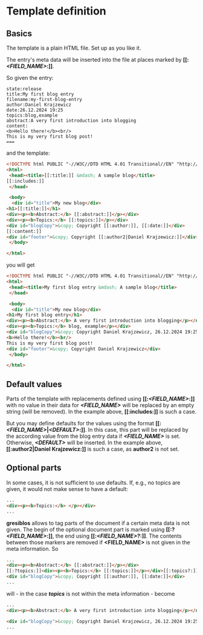 # Template definition

## Basics

The template is a plain HTML file. Set up as you like it.

The entry&#39;s meta data will be inserted into the file at places marked by **\[\[:*&lt;FIELD_NAME&gt;*:\]\]**.

So given the entry:

```
state:release
title:My first blog entry
filename:my-first-blog-entry
author:Daniel Krajzewicz
date:26.12.2024 19:25
topics:blog,example
abstract:A very first introduction into blogging
content:
<b>Hello there!</b><br/>
This is my very first blog post!
===
```

and the template:

```html
<!DOCTYPE html PUBLIC "-//W3C//DTD HTML 4.01 Transitional//EN" "http://www.w3.org/TR/html4/loose.dtd">
<html>
 <head><title>[[:title:]] &mdash; A sample blog</title>
[[:includes:]]
 </head>

 <body>
  <div id="title">My new blog</div>
<h1>[[:title:]]</h1>
<div><p><b>Abstract:</b> [[:abstract:]]</p></div>
<div><p><b>Topics:</b> [[:topics:]]</p></div>
<div id="blogCopy">&copy; Copyright [[:author:]], [[:date:]]</div>
[[:content:]]
<div id="footer">&copy; Copyright [[:author2|Daniel Krajzewicz:]]</div>
 </body>

</html>
```

you will get

```html
<!DOCTYPE html PUBLIC "-//W3C//DTD HTML 4.01 Transitional//EN" "http://www.w3.org/TR/html4/loose.dtd">
<html>
 <head><title>My first blog entry &mdash; A sample blog</title>
 </head>

 <body>
  <div id="title">My new blog</div>
<h1>My first blog entry</h1>
<div><p><b>Abstract:</b> A very first introduction into blogging</p></div>
<div><p><b>Topics:</b> blog, example</p></div>
<div id="blogCopy">&copy; Copyright Daniel Krajzewicz, 26.12.2024 19:25</div>
<b>Hello there!</b><br/>
This is my very first blog post!
<div id="footer">&copy; Copyright Daniel Krajzewicz</div>
 </body>

</html>
```



## Default values

Parts of the template with replacements defined using __\[\[:*&lt;FIELD_NAME&gt;*:\]\]__ with no value in their data for ***&lt;FIELD_NAME&gt;*** will be replaced by an empty string (will be removed). In the example above, **\[\[:includes:\]\]** is such a case.

But you may define defaults for the values using the format __\[\[:*&lt;FIELD_NAME&gt;*|*&lt;DEFAULT&gt;*:\]\]__. In this case, this part will be replaced by the according value from the blog entry data if ***&lt;FIELD_NAME&gt;*** is set. Otherwise, ***&lt;DEFAULT&gt;*** will be inserted. In the example above, **\[\[:author2|Daniel Krajzewicz:\]\]** is such a case, as **author2** is not set.



## Optional parts

In some cases, it is not sufficient to use defaults. If, e.g., no topics are given, it would not make sense to have a default:

```html
...
<div><p><b>Topics:</b> </p></div>
...
```

__gresiblos__ allows to tag parts of the document if a certain meta data is not given. The begin of the optional document part is marked using __\[\[:?*&lt;FIELD_NAME&gt;*:\]\]__, the end using __\[\[:*&lt;FIELD_NAME&gt;*?:\]\]__. The contents between those markers are removed if __&lt;FIELD_NAME&gt;__ is not given in the meta information. So

```html
...
<div><p><b>Abstract:</b> [[:abstract:]]</p></div>
[[:?topics:]]<div><p><b>Topics:</b> [[:topics:]]</p></div>[[:topics?:]]
<div id="blogCopy">&copy; Copyright [[:author:]], [[:date:]]</div>
...
```

will - in the case ___topics___ is not within the meta information - become

```html
...
<div><p><b>Abstract:</b> A very first introduction into blogging</p></div>

<div id="blogCopy">&copy; Copyright Daniel Krajzewicz, 26.12.2024 19:25</div>
...
```




